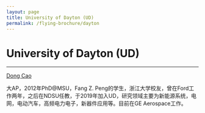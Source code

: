 ```yaml
---
layout: page
title: University of Dayton (UD)
permalink: /flying-brochure/dayton
---
```

# University of Dayton (UD)

---

[Dong Cao](https://udayton.edu/directory/engineering/electrical_and_computer/cao-dong.php)

大AP，2012年PhD@MSU，Fang Z. Peng的学生，浙江大学校友，曾在Ford工作两年，之后在NDSU任教，于2019年加入UD，研究领域主要为新能源系统，电网，电动汽车，高频电力电子，新器件应用等。目前在GE Aerospace工作。

